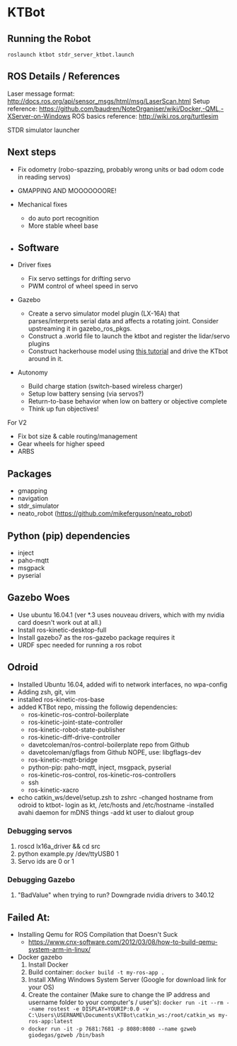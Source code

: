 # KTBot


## Running the Robot

`roslaunch ktbot stdr_server_ktbot.launch`

## ROS Details / References

Laser message format: http://docs.ros.org/api/sensor_msgs/html/msg/LaserScan.html
Setup reference: https://github.com/baudren/NoteOrganiser/wiki/Docker,-QML,-XServer-on-Windows
ROS basics reference: http://wiki.ros.org/turtlesim

STDR simulator launcher

## Next steps

- Fix odometry (robo-spazzing, probably wrong units or bad odom code in reading servos)
- GMAPPING AND MOOOOOOORE!

- Mechanical fixes
  - do auto port recognition
  - More stable wheel base

- Software
  -
- Driver fixes
  - Fix servo settings for drifting servo
  - PWM control of wheel speed in servo
- Gazebo
  - Create a servo simulator model plugin (LX-16A) that parses/interprets serial data and affects a rotating joint. Consider upstreaming it in gazebo_ros_pkgs.
  - Construct a .world file to launch the ktbot and register the lidar/servo plugins
  - Construct hackerhouse model using [this tutorial](http://gazebosim.org/tutorials?cat=build_world&tut=building_editor) and drive the KTbot around in it.
- Autonomy
  - Build charge station (switch-based wireless charger)
  - Setup low battery sensing (via servos?)
  - Return-to-base behavior when low on battery or objective complete
  - Think up fun objectives!

For V2
- Fix bot size & cable routing/management
- Gear wheels for higher speed
- ARBS

## Packages

- gmapping
- navigation
- stdr_simulator
- neato_robot (https://github.com/mikeferguson/neato_robot)

## Python (pip) dependencies

- inject
- paho-mqtt
- msgpack
- pyserial

## Gazebo Woes

- Use ubuntu 16.04.1 (ver \*.3 uses nouveau drivers, which with my nvidia card doesn't work out at all.)
- Install ros-kinetic-desktop-full
- Install gazebo7 as the ros-gazebo package requires it
- URDF spec needed for running a ros robot

## Odroid
- Installed Ubuntu 16.04, added wifi to network interfaces, no wpa-config
- Adding zsh, git, vim
- installed ros-kinetic-ros-base
- added KTBot repo, missing the followig dependencies:
  - ros-kinetic-ros-control-boilerplate
  - ros-kinetic-joint-state-controller
  - ros-kinetic-robot-state-publisher
  - ros-kinetic-diff-drive-controller
  - davetcoleman/ros-control-boilerplate repo from Github
  - davetcoleman/gflags from Github NOPE, use: libgflags-dev
  - ros-kinetic-mqtt-bridge
  - python-pip: paho-mqtt, inject, msgpack, pyserial
  - ros-kinetic-ros-control, ros-kinetic-ros-controllers
  - ssh
  - ros-kinetic-xacro
- echo catkin_ws/devel/setup.zsh to zshrc
-changed hostname from odroid to ktbot- login as kt, /etc/hosts and /etc/hostname
-installed avahi daemon for mDNS things
-add kt user to dialout group


### Debugging servos

1. roscd lx16a_driver && cd src
2. python example.py /dev/ttyUSB0 1
3. Servo ids are 0 or 1

### Debugging Gazebo

1. "BadValue" when trying to run? Downgrade nvidia drivers to 340.12

## Failed At:

* Installing Qemu for ROS Compilation that Doesn't Suck
  *  https://www.cnx-software.com/2012/03/08/how-to-build-qemu-system-arm-in-linux/
* Docker gazebo
  1. Install Docker
  2. Build container: `docker build -t my-ros-app .`
  3. Install XMing Windows System Server (Google for download link for your OS)
  4. Create the container (Make sure to change the IP address and username folder to your computer's / user's): `docker run -it --rm --name rostest -e DISPLAY=YOURIP:0.0 -v C:\Users\USERNAME\Documents\KTBot\catkin_ws:/root/catkin_ws my-ros-app:latest`
  *  `docker run -it -p 7681:7681 -p 8080:8080 --name gzweb giodegas/gzweb /bin/bash`
